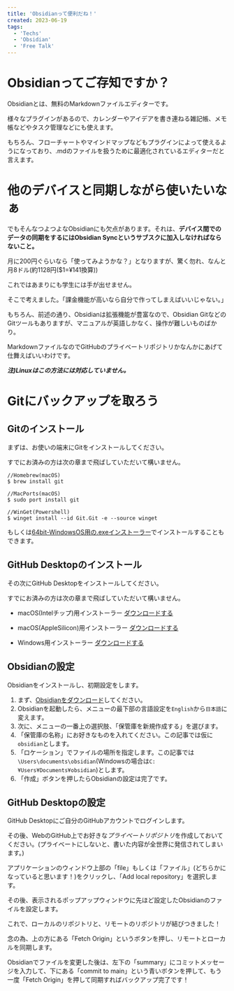 ```yaml
---
title: 'Obsidianって便利だね！'
created: 2023-06-19
tags:
  - 'Techs'
  - 'Obsidian'
  - 'Free Talk'
---
```


# Obsidianってご存知ですか？

Obsidianとは、無料のMarkdownファイルエディターです。

様々なプラグインがあるので、カレンダーやアイデアを書き連ねる雑記帳、メモ帳などやタスク管理などにも使えます。

もちろん、フローチャートやマインドマップなどもプラグインによって使えるようになっており、.mdのファイルを扱うために最適化されているエディターだと言えます。

# 他のデバイスと同期しながら使いたいなぁ

でもそんなつよつよなObsidianにも欠点があります。それは、**デバイス間でのデータの同期をするにはObsidian Syncというサブスクに加入しなければならないこと。**

月に200円ぐらいなら「使ってみようかな？」となりますが、驚く勿れ、なんと月8ドル(約1128円($1=¥141換算))

これではあまりにも学生には手が出せません。

そこで考えました。「課金機能が高いなら自分で作ってしまえばいいじゃない。」

もちろん、前述の通り、Obsidianは拡張機能が豊富なので、Obsidian GitなどのGitツールもありますが、マニュアルが英語しかなく、操作が難しいものばかり。

MarkdownファイルなのでGitHubのプライベートリポジトリかなんかにあげて仕舞えばいいわけです。

**_注)Linuxはこの方法には対応していません。_**

# Gitにバックアップを取ろう

## Gitのインストール

まずは、お使いの端末にGitをインストールしてください。

すでにお済みの方は次の章まで飛ばしていただいて構いません。

```shell
//Homebrew(macOS)
$ brew install git

//MacPorts(macOS)
$ sudo port install git

//WinGet(Powershell)
$ winget install --id Git.Git -e --source winget
```

もしくは[64bit-WindowsOS用の.exeインストーラー](https://github.com/git-for-windows/git/releases/download/v2.41.0.windows.1/Git-2.41.0-64-bit.exe)でインストールすることもできます。

## GitHub Desktopのインストール

その次にGitHub Desktopをインストールしてください。

すでにお済みの方は次の章まで飛ばしていただいて構いません。

- macOS(Intelチップ)用インストーラー
[ダウンロードする](https://central.github.com/deployments/desktop/desktop/latest/darwin)

- macOS(AppleSilicon)用インストーラー
[ダウンロードする](https://central.github.com/deployments/desktop/desktop/latest/darwin-arm64)

- Windows用インストーラー
[ダウンロードする](https://central.github.com/deployments/desktop/desktop/latest/win32)

## Obsidianの設定

Obsidianをインストールし、初期設定をします。

1. まず、[Obsidianをダウンロード](https://obsidian.md/)してください。
2. Obsidianを起動したら、メニューの最下部の言語設定を`English`から`日本語`に変えます。
3. 次に、メニューの一番上の選択肢、「保管庫を新規作成する」を選びます。
4. 「保管庫の名称」にお好きなものを入れてください。この記事では仮に`obsidian`とします。
5. 「ロケーション」でファイルの場所を指定します。この記事では`\Users\documents\obsidian`(Windowsの場合は`C:¥Users¥Documents¥obsidian`)とします。
6. 「作成」ボタンを押したらObsidianの設定は完了です。

## GitHub Desktopの設定

GitHub Desktopにご自分のGitHubアカウントでログインします。

その後、WebのGitHub上でお好きな*プライベートリポジトリ*を作成しておいてください。(プライベートにしないと、書いた内容が全世界に発信されてしまいます。)

アプリケーションのウィンドウ上部の「file」もしくは「ファイル」(どちらかになっていると思います！)をクリックし、「Add local repository」を選択します。

その後、表示されるポップアップウィンドウに先ほど設定したObsidianのファイルを設定します。

これで、ローカルのリポジトリと、リモートのリポジトリが結びつきました！

念の為、上の方にある「Fetch Origin」というボタンを押し、リモートとローカルを同期します。

Obsidianでファイルを変更した後は、左下の「summary」にコミットメッセージを入力して、下にある「commit to main」という青いボタンを押して、もう一度「Fetch Origin」を押して同期すればバックアップ完了です！